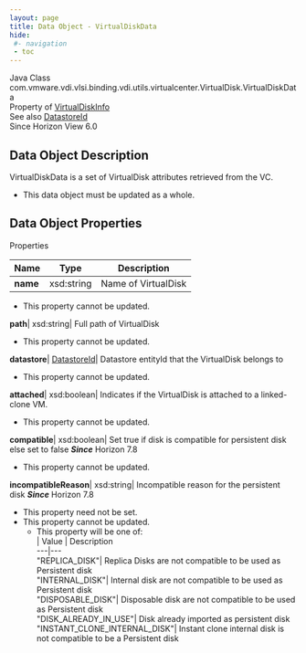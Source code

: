 ```yaml
---
layout: page
title: Data Object - VirtualDiskData
hide:
 #- navigation
 - toc
---
```






Java Class
    com.vmware.vdi.vlsi.binding.vdi.utils.virtualcenter.VirtualDisk.VirtualDiskData  
Property of
     [VirtualDiskInfo](vdi.utils.virtualcenter.VirtualDisk.VirtualDiskInfo.md#field_detail)  
See also
     [DatastoreId](vdi.entity.DatastoreId.md)  
Since 
    Horizon View 6.0

## Data Object Description 

VirtualDiskData is a set of VirtualDisk attributes retrieved from the VC. 

  * This data object must be updated as a whole.



## Data Object Properties

Properties

Name |  Type |  Description   
---|---|---  
**name**|  xsd:string|  Name of VirtualDisk   


* This property cannot be updated.

  
**path**|  xsd:string|  Full path of VirtualDisk   


* This property cannot be updated.

  
**datastore**| [DatastoreId](vdi.entity.DatastoreId.md)|  Datastore entityId that the VirtualDisk belongs to   


* This property cannot be updated.

  
**attached**|  xsd:boolean|  Indicates if the VirtualDisk is attached to a linked-clone VM.   


* This property cannot be updated.

  
**compatible**|  xsd:boolean|  Set true if disk is compatible for persistent disk else set to false  **_Since_** Horizon 7.8  


* This property cannot be updated.

  
**incompatibleReason**|  xsd:string|  Incompatible reason for the persistent disk  **_Since_** Horizon 7.8  


* This property need not be set.
* This property cannot be updated.
  * This property will be one of:  
|  Value |  Description   
---|---  
"REPLICA_DISK"| Replica Disks are not compatible to be used as Persistent disk  
"INTERNAL_DISK"| Internal disk are not compatible to be used as Persistent disk  
"DISPOSABLE_DISK"| Disposable disk are not compatible to be used as Persistent disk  
"DISK_ALREADY_IN_USE"| Disk already imported as persistent disk  
"INSTANT_CLONE_INTERNAL_DISK"| Instant clone internal disk is not compatible to be a Persistent disk  

  
  
  

  
  

